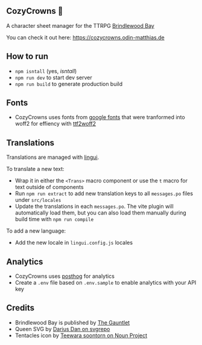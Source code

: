 ## CozyCrowns 👑
A character sheet manager for the TTRPG [Brindlewood Bay](https://www.gauntlet-rpg.com/brindlewood-bay.html)

You can check it out here: https://cozycrowns.odin-matthias.de

## How to run
* `npm isntall` (yes, *isntall*)
* `npm run dev` to start dev server
* `npm run build` to generate production build


## Fonts
* CozyCrowns uses fonts from [google fonts](https://fonts.google.com) that were tranformed into woff2 for effiency with [ttf2woff2](https://www.npmjs.com/package/ttf2woff2)


## Translations
Translations are managed with [lingui](https://lingui.dev). 

To translate a new text:
* Wrap it in either the `<Trans>` macro component or use the `t` macro for text outside of components
* Run `npm run extract` to add new translation keys to all `messages.po` files under `src/locales`
* Update the translations in each `messages.po`. The vite plugin will automatically load them, but you can also load them manually during build time with `npm run compile`

To add a new language:
* Add the new locale in `lingui.config.js` locales

## Analytics
* CozyCrowns uses [posthog](https://posthog.com) for analytics
* Create a `.env` file based on `.env.sample` to enable analytics with your API key

## Credits
* Brindlewood Bay is published by [The Gauntlet](https://www.gauntlet-rpg.com/brindlewood-bay.html)
* Queen SVG by [Darius Dan on svgrepo](https://www.svgrepo.com/svg/317455/queen)
* Tentacles icon by [Teewara soontorn on Noun Project](https://thenounproject.com/icon/tentacles-4112037/)
<!-- 

TODOdin: Add more eldritch elements to the site as void crowns get checked off
TODOdin: Add u18n with https://github.com/lingui/js-lingui
TODOdin: See if you can get some simple free storage with firebase or something..?
TODOdin: Add Dark Conspiracy sheet
 -->
